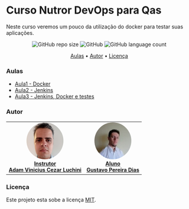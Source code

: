 # Curso Nutror DevOps para Qas

Neste curso veremos um pouco da utilização do docker para testar suas aplicações.

<p align="center">
	<img alt="GitHub repo size" src="https://img.shields.io/github/repo-size/gpd38/cursoNutrorDevOpsParaQas">
	<img alt="GitHub" src="https://img.shields.io/github/license/gpd38/cursoNutrorDevOpsParaQas">
	<img alt="GitHub language count" src="https://img.shields.io/github/languages/count/gpd38/cursoNutrorDevOpsParaQas">
</p>

<p align="center">
	<a href="#Aulas">Aulas</a> •
	<a href="#Autor">Autor</a> •
	<a href="#Licença">Licença</a>
</p>

### Aulas

* [Aula1 - Docker](https://github.com/gpd38/cursoNutrorDevOpsParaQas/blob/main/codigo/aula1.md)
* [Aula2 - Jenkins](https://github.com/gpd38/cursoNutrorDevOpsParaQas/blob/main/codigo/aula2.md)
* [Aula3 - Jenkins, Docker e testes](https://github.com/gpd38/cursoNutrorDevOpsParaQas/blob/main/codigo/aula3.md)

### Autor

<table>
	<tr>
		<td align="center">
			<a href="https://www.linkedin.com/in/adamviniciusqa/">
				<img style="border-radius: 50%;" src="https://github.com/gpd38/cursoNutrorDevOpsParaQas/blob/master/img/adam.png" width="100px;" alt=""/>
				<br /><b>Instrutor<br>Adam Vinicius Cezar Luchini</b>
			</a>
			<br />
		</td>
		<td align="center">
			<a href="https://www.linkedin.com/in/gustavopereiradias">
				<img style="border-radius: 50%;" src="https://github.com/gpd38/cursoNutrorDevOpsParaQas/blob/master/img/gustavo.png" width="100px;" alt=""/>
				<br /><b>Aluno<br>Gustavo Pereira Dias</b>
			</a>
			<br />
		</td>
	</tr>
</table>


### Licença

Este projeto esta sobe a licença [MIT](./LICENSE).